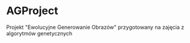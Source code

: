 # AGProject
Projekt "Ewolucyjne Generowanie Obrazów" przygotowany na zajęcia z algorytmów genetycznych
